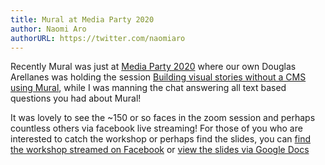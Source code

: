 ```yaml
---
title: Mural at Media Party 2020
author: Naomi Aro
authorURL: https://twitter.com/naomiaro
---
```


Recently Mural was just at <a href="https://mediaparty2020.sched.com/" target="_blank" rel="noopener noreferrer">Media Party 2020</a> where our own Douglas Arellanes was holding the session <a href="https://mediaparty2020.sched.com/event/drCY/construyendo-historias-visuales-sin-un-cms-usando-mural-building-visual-stories-without-a-cms-using-mural" target="_blank" rel="noopener noreferrer">Building visual stories without a CMS using Mural</a>, while I was manning the chat answering all text based questions you had about Mural!

<!--truncate-->

It was lovely to see the ~150 or so faces in the zoom session and perhaps countless others via facebook live streaming! For those of you who are interested to catch the workshop or perhaps find the slides, you can <a href="https://www.facebook.com/hackshackersba/videos/978576952547745/?vh=e&extid=NT0hVmLO4vlGGkxl" target="_blank" rel="noopener noreferrer">find the workshop streamed on Facebook</a> or <a href="https://docs.google.com/presentation/d/1lvFCACO4LCVAZUYKxGPTewnFi-eqz5MdrJwwZbyPA0s/edit#slide=id.gcb9a0b074_1_0" target="_blank" rel="noopener noreferrer">view the slides via Google Docs</a>
